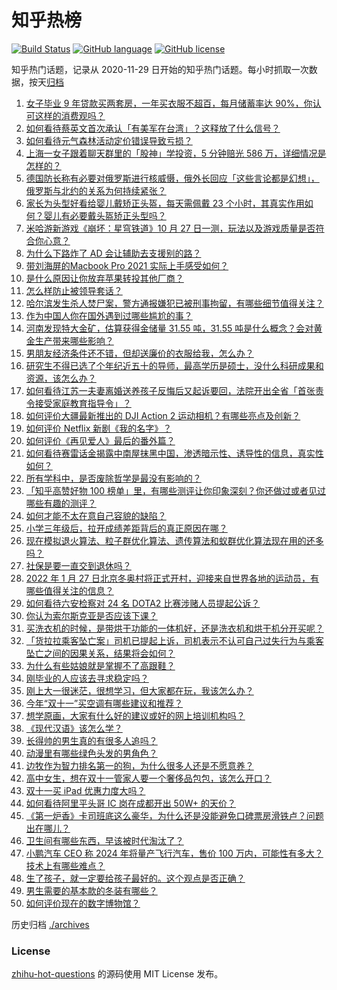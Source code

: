# 知乎热榜
[![Build Status](https://github.com/ToWeLong/zhihu-hot-questions/workflows/CI/badge.svg)](https://github.com/ToWeLong/zhihu-hot-questions/actions)
[![GitHub language](https://img.shields.io/badge/language-golang-orange.svg)](https://golang.org/)
[![GitHub license](https://img.shields.io/github/license/ToWeLong/zhihu-hot-questions)](https://github.com/ToWeLong/zhihu-hot-questions/blob/main/LICENSE)

知乎热门话题，记录从 2020-11-29 日开始的知乎热门话题。每小时抓取一次数据，按天[归档](./archives)

<!-- BEGIN -->

1. [女子毕业 9 年贷款买两套房，一年买衣服不超百，每月储蓄率达 90%，你认可这样的消费观吗？](https://www.zhihu.com/question/494884237)
1. [如何看待蔡英文首次承认「有美军在台湾」？这释放了什么信号？](https://www.zhihu.com/question/494994406)
1. [如何看待元气森林活动定价错误导致亏损？](https://www.zhihu.com/question/494565244)
1. [上海一女子跟着聊天群里的「股神」学投资，5 分钟赔光 586 万，详细情况是怎样的？](https://www.zhihu.com/question/494844836)
1. [德国防长称有必要对俄罗斯进行核威慑，俄外长回应「这些言论都是幻想」，俄罗斯与北约的关系为何持续紧张？](https://www.zhihu.com/question/494806540)
1. [家长为头型好看给婴儿戴矫正头盔，每天需佩戴 23 个小时，其真实作用如何？婴儿有必要戴头盔矫正头型吗？](https://www.zhihu.com/question/494812338)
1. [米哈游新游戏《崩坏：星穹铁道》10 月 27 日一测，玩法以及游戏质量是否符合你心意？](https://www.zhihu.com/question/494756431)
1. [为什么下路炸了 AD 会让辅助去支援别的路？](https://www.zhihu.com/question/486271542)
1. [带刘海屏的Macbook Pro 2021 实际上手感受如何？](https://www.zhihu.com/question/494476685)
1. [是什么原因让你放弃苹果转投其他厂商？](https://www.zhihu.com/question/494691170)
1. [怎么样防止被领导套话？](https://www.zhihu.com/question/486267940)
1. [哈尔滨发生杀人焚尸案，警方通报嫌犯已被刑事拘留，有哪些细节值得关注？](https://www.zhihu.com/question/494806362)
1. [作为中国人你在国外遇到过哪些尴尬的事？](https://www.zhihu.com/question/284660494)
1. [河南发现特大金矿，估算获得金储量 31.55 吨，31.55 吨是什么概念？会对黄金生产带来哪些影响？](https://www.zhihu.com/question/494845109)
1. [男朋友经济条件还不错，但却送廉价的衣服给我，怎么办？](https://www.zhihu.com/question/493847983)
1. [研究生不得已选了个年纪近五十的导师，最高学历是硕士，没什么科研成果和资源，该怎么办？](https://www.zhihu.com/question/493047269)
1. [如何看待江苏一夫妻离婚送养孩子反悔后又起诉要回，法院开出全省「首张责令接受家庭教育指导令」？](https://www.zhihu.com/question/494192761)
1. [如何评价大疆最新推出的 DJI Action 2 运动相机？有哪些亮点及创新？](https://www.zhihu.com/question/494930474)
1. [如何评价 Netflix 新剧《我的名字》？](https://www.zhihu.com/question/492356326)
1. [如何评价《再见爱人》最后的番外篇？](https://www.zhihu.com/question/494825122)
1. [如何看待赛雷话金揭露中南屋抹黑中国，渗透暗示性、诱导性的信息，真实性如何？](https://www.zhihu.com/question/494714843)
1. [所有学科中，是否废除哲学是最没有影响的？](https://www.zhihu.com/question/487716013)
1. [「知乎高赞好物 100 榜单」里，有哪些测评让你印象深刻？你还做过或者见过哪些有趣的测评？](https://www.zhihu.com/question/494857124)
1. [如何才能不太在意自己容貌的缺陷？](https://www.zhihu.com/question/494333138)
1. [小学三年级后，拉开成绩差距背后的真正原因在哪？](https://www.zhihu.com/question/459347986)
1. [现在模拟退火算法、粒子群优化算法、遗传算法和蚁群优化算法现在用的还多吗？](https://www.zhihu.com/question/316175486)
1. [社保是要一直交到退休吗？](https://www.zhihu.com/question/339980560)
1. [2022 年 1 月 27 日北京冬奥村将正式开村，迎接来自世界各地的运动员，有哪些值得关注的信息？](https://www.zhihu.com/question/494791293)
1. [如何看待六安检察对 24 名 DOTA2 比赛涉赌人员提起公诉？](https://www.zhihu.com/question/494727913)
1. [你认为索尔斯克亚是否应该下课？](https://www.zhihu.com/question/494553109)
1. [买洗衣机的时候，是带烘干功能的一体机好，还是洗衣机和烘干机分开买呢？](https://www.zhihu.com/question/436770591)
1. [「货拉拉乘客坠亡案」司机已提起上诉，司机表示不认可自己过失行为与乘客坠亡之间的因果关系，结果将会如何？](https://www.zhihu.com/question/494838642)
1. [为什么有些姑娘就是掌握不了高跟鞋？](https://www.zhihu.com/question/21432237)
1. [刚毕业的人应该去寻求稳定吗？](https://www.zhihu.com/question/488790213)
1. [刚上大一很迷茫，很想学习，但大家都在玩，我该怎么办？](https://www.zhihu.com/question/493340092)
1. [今年“双十一”买空调有哪些建议和推荐？](https://www.zhihu.com/question/490551852)
1. [想学原画，大家有什么好的建议或好的网上培训机构吗？](https://www.zhihu.com/question/352138812)
1. [《现代汉语》该怎么学？](https://www.zhihu.com/question/264616989)
1. [长得帅的男生真的有很多人追吗？](https://www.zhihu.com/question/466307046)
1. [动漫里有哪些绿色头发的男角色？](https://www.zhihu.com/question/493844805)
1. [边牧作为智力排名第一的狗，为什么很多人还是不愿意养？](https://www.zhihu.com/question/329070571)
1. [高中女生，想在双十一管家人要一个奢侈品包包，该怎么开口？](https://www.zhihu.com/question/493856185)
1. [双十一买 iPad 优惠力度大吗？](https://www.zhihu.com/question/424881016)
1. [如何看待阿里平头哥 IC 岗在成都开出 50W+ 的天价？](https://www.zhihu.com/question/493799732)
1. [《第一炉香》卡司班底这么豪华，为什么还是没能避免口碑票房滑铁卢？问题出在哪儿？](https://www.zhihu.com/question/494543995)
1. [卫生间有哪些东西，早该被时代淘汰了？](https://www.zhihu.com/question/452643897)
1. [小鹏汽车 CEO 称 2024 年将量产飞行汽车，售价 100 万内，可能性有多大？技术上有哪些难点？](https://www.zhihu.com/question/494550222)
1. [生了孩子，就一定要给孩子最好的。这个观点是否正确？](https://www.zhihu.com/question/486681390)
1. [男生需要的基本款的冬装有哪些？](https://www.zhihu.com/question/36144261)
1. [如何评价现在的数字博物馆？](https://www.zhihu.com/question/494434079)

<!-- END -->

历史归档 [./archives](./archives)


### License
[zhihu-hot-questions](https://github.com/towelong/zhihu-hot-questions) 的源码使用 MIT License 发布。